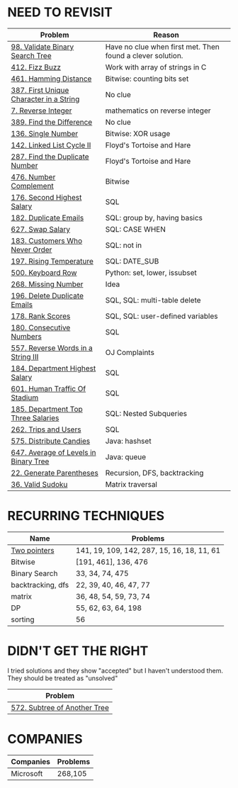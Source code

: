 # NEED TO REVISIT

| Problem | Reason   |
|---------|----------|
| [98. Validate Binary Search Tree](https://leetcode.com/problems/validate-binary-search-tree/#/description)   | Have no clue when first met. Then found a clever solution.  |
| [412. Fizz Buzz](https://leetcode.com/problems/fizz-buzz/#/description) | Work with array of strings in C |
| [461. Hamming Distance](https://leetcode.com/problems/hamming-distance/#/description) | Bitwise: counting bits set|
| [387. First Unique Character in a String](https://leetcode.com/problems/first-unique-character-in-a-string/) | No clue |
| [7. Reverse Integer](https://leetcode.com/problems/reverse-integer/) | mathematics on reverse integer |
| [389. Find the Difference](https://leetcode.com/problems/find-the-difference/#/description) | No clue |
| [136. Single Number](https://leetcode.com/problems/single-number/#/description) | Bitwise: XOR usage |
| [142. Linked List Cycle II](https://leetcode.com/problems/linked-list-cycle-ii/) | Floyd's Tortoise and Hare |
| [287. Find the Duplicate Number](https://leetcode.com/problems/find-the-duplicate-number/#/description) | Floyd's Tortoise and Hare |
| [476. Number Complement](https://leetcode.com/problems/number-complement/#/description) | Bitwise|
| [176. Second Highest Salary](https://leetcode.com/problems/second-highest-salary/#/description) | SQL |
| [182. Duplicate Emails](https://leetcode.com/problems/duplicate-emails/#/description) | SQL: group by, having basics |
| [627. Swap Salary](https://leetcode.com/problems/swap-salary/#/description) | SQL: CASE WHEN |
| [183. Customers Who Never Order](https://leetcode.com/problems/customers-who-never-order/#/description) | SQL: not in |
| [197. Rising Temperature](https://leetcode.com/problems/rising-temperature/#/description) | SQL: DATE_SUB |
| [500. Keyboard Row](https://leetcode.com/problems/keyboard-row/#/description) | Python: set, lower, issubset |
| [268. Missing Number](https://leetcode.com/problems/missing-number/#/description) | Idea |
| [196. Delete Duplicate Emails](https://leetcode.com/problems/delete-duplicate-emails/#/description) | SQL, SQL: multi-table delete |
| [178. Rank Scores](https://leetcode.com/problems/rank-scores/#/description) | SQL, SQL: user-defined variables |
| [180. Consecutive Numbers](https://leetcode.com/problems/consecutive-numbers/#/description) | SQL |
| [557. Reverse Words in a String III](https://leetcode.com/problems/reverse-words-in-a-string-iii/#/description) | OJ Complaints |
| [184. Department Highest Salary](https://leetcode.com/problems/department-highest-salary/#/description) | SQL |
| [601. Human Traffic Of Stadium](https://leetcode.com/problems/human-traffic-of-stadium/#/description) | SQL |
| [185. Department Top Three Salaries](https://leetcode.com/problems/department-top-three-salaries/#/description) | SQL: Nested Subqueries |
| [262. Trips and Users](https://leetcode.com/problems/trips-and-users/#/solutions) | SQL |
| [575. Distribute Candies](https://leetcode.com/problems/distribute-candies/#/description) | Java: hashset |
| [647. Average of Levels in Binary Tree](https://leetcode.com/problems/average-of-levels-in-binary-tree/#/description) | Java: queue |
| [22. Generate Parentheses](https://leetcode.com/problems/generate-parentheses/description/)| Recursion, DFS, backtracking |
| [36. Valid Sudoku](https://leetcode.com/problems/valid-sudoku/description/) | Matrix traversal |

# RECURRING TECHNIQUES

| Name    | Problems |
|---------|----------|
|[Two pointers](https://leetcode.com/articles/two-pointer-technique)|141, 19, 109, 142, 287, 15, 16, 18, 11, 61|
|Bitwise | [191, 461], 136, 476|
|Binary Search | 33, 34, 74, 475 |
|backtracking, dfs | 22, 39, 40, 46, 47, 77 |
|matrix | 36, 48, 54, 59, 73, 74|
|DP | 55, 62, 63, 64, 198|
|sorting | 56 |

# DIDN'T GET THE RIGHT

I tried solutions and they show "accepted" but I haven't understood them. They 
should be treated as "unsolved"

| Problem |
|---------|
| [572. Subtree of Another Tree](https://leetcode.com/problems/subtree-of-another-tree/#/description)|

# COMPANIES

| Companies | Problems |
|-----------|----------|
| Microsoft | 268,105  |
